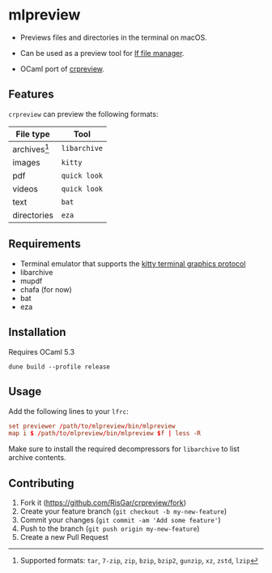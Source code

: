 # mlpreview

- Previews files and directories in the terminal on macOS.

- Can be used as a preview tool for [lf file manager](https://github.com/gokcehan/lf).

- OCaml port of [crpreview](https://github.com/RisGar/crpreview).

## Features

`crpreview` can preview the following formats:

| File type    | Tool         |
| ------------ | ------------ |
| archives[^1] | `libarchive` |
| images       | `kitty`      |
| pdf          | `quick look` |
| videos       | `quick look` |
| text         | `bat`        |
| directories  | `eza`        |

[^1]: Supported formats: `tar`, `7-zip`, `zip`, `bzip`, `bzip2`, `gunzip`, `xz`, `zstd`, `lzip`

## Requirements

- Terminal emulator that supports the [kitty terminal graphics protocol](https://sw.kovidgoyal.net/kitty/graphics-protocol/)
- libarchive
- mupdf
- chafa (for now)
- bat
- eza

## Installation

Requires OCaml 5.3

```console
dune build --profile release
```

## Usage

Add the following lines to your `lfrc`:

```conf
set previewer /path/to/mlpreview/bin/mlpreview
map i $ /path/to/mlpreview/bin/mlpreview $f | less -R
```

Make sure to install the required decompressors for `libarchive` to list archive contents.

## Contributing

1. Fork it (<https://github.com/RisGar/crpreview/fork>)
2. Create your feature branch (`git checkout -b my-new-feature`)
3. Commit your changes (`git commit -am 'Add some feature'`)
4. Push to the branch (`git push origin my-new-feature`)
5. Create a new Pull Request
